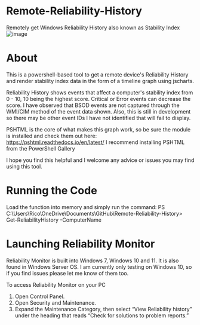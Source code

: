 # Remote-Reliability-History
Remotely get Windows Reliability History also known as Stability Index
![image](https://github.com/ricofox959/Remote-Reliability-History/assets/23040918/34284bc6-9f80-414f-917e-5de27ad5dca5)

# About
This is a powershell-based tool to get a remote device's Reliability History and render stability index data in the form of a timeline graph using jscharts.

Reliability History shows events that affect a computer's stability index from 0 - 10, 10 being the highest score. Critical or Error events can decrease the score.
I have observed that BSOD events are not captured through the WMI/CIM method of the event data shown.
Also, this is still in development so there may be other event IDs I have not identified that will fail to display.

PSHTML is the core of what makes this graph work, so be sure the module is installed and check them out here: https://pshtml.readthedocs.io/en/latest/
I recommend installing PSHTML from the PowerShell Gallery 

I hope you find this helpful and I welcome any advice or issues you may find using this tool.

# Running the Code
Load the function into memory and simply run the command:
  PS C:\Users\Rico\OneDrive\Documents\GitHub\Remote-Reliability-History> Get-ReliabilityHistory -ComputerName <computer name>

# Launching Reliability Monitor
Reliability Monitor is built into Windows 7, Windows 10 and 11. It is also found in Windows Server OS. I am currently only testing on Windows 10, so if you find issues please let me know of them too.

To access Reliability Monitor on your PC
  1. Open Control Panel.
  2. Open Security and Maintenance.
  3. Expand the Maintenance Category, then select “View Reliability history” under the heading that reads “Check for solutions to problem reports.”
